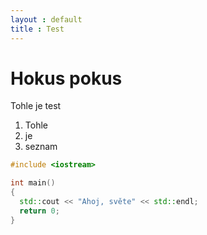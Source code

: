 ```yaml
---
layout : default
title : Test
---
```


# Hokus pokus

Tohle je test

1. Tohle
2. je
3. seznam

```cpp
#include <iostream>

int main()
{
  std::cout << "Ahoj, světe" << std::endl;
  return 0;
}
```
